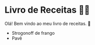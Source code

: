 # Livro de Receitas :woman_cook:

Olá! Bem vindo ao meu livro de receitas. :shallow_pan_of_food:

- Strogonoff de frango
- Pavê
